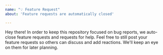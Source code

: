 ```yaml
---
name: "💡 Feature Request"
about: 'Feature requests are automatically closed'

---
```


Hey there! In order to keep this repository focused on bug reports, we auto-close feature requests and requests for help. Feel free to still post your feature requests so others can discuss and add reactions. We'll keep an eye on them for later planning.
